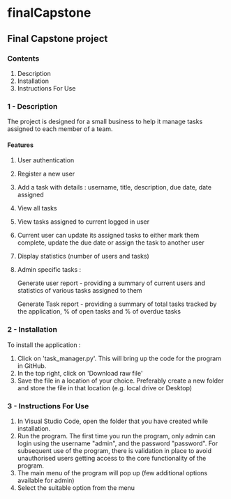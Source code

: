 # finalCapstone
## Final Capstone project 

### Contents
1. Description
2. Installation
3. Instructions For Use


### 1 - Description
The project is designed for a small business to help it manage tasks assigned to each member of a team. 

#### Features
1. User authentication
2. Register a new user
3. Add a task with details : username, title, description, due date, date assigned
4. View all tasks
5. View tasks assigned to current logged in user
6. Current user can update its assigned tasks to either mark them complete, update the due date or assign the task to another user
7. Display statistics (number of users and tasks)
8. Admin specific tasks :
   
   Generate user report - providing a summary of current users and statistics of various tasks assigned to them
   
   Generate Task report - providing a summary of total tasks tracked by the application, % of open tasks and % of overdue tasks

### 2 - Installation
To install the application :
1. Click on 'task_manager.py'. This will bring up the code for the program in GitHub.
2. In the top right, click on 'Download raw file'
3. Save the file in a location of your choice. Preferably create a new folder and store the file in that location (e.g. local drive or Desktop)

### 3 - Instructions For Use
1. In Visual Studio Code, open the folder that you have created while installation.
2. Run the program. The first time you run the program, only admin can login using the username "admin", and the password "password". For subsequent use of the program, there is validation in place to avoid unauthorised users getting access to the core functionality of the program.
3. The main menu of the program will pop up (few additional options available for admin)
4. Select the suitable option from the menu 
